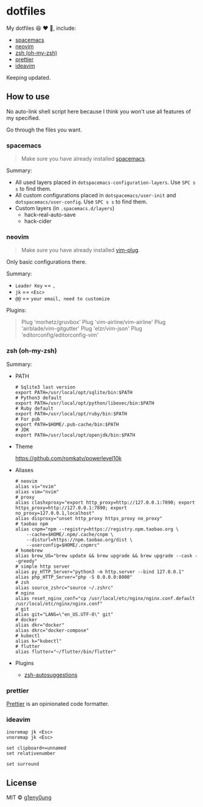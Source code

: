 # dotfiles

My dotfiles :satisfied: :heart: :see_no_evil:, include:

- [spacemacs](#spacemacs)
- [neovim](#neovim)
- [zsh (oh-my-zsh)](#zsh-oh-my-zsh)
- [prettier](#prettier)
- [ideavim](#ideavim)

Keeping updated.

## How to use

No auto-link shell script here because I think you won't use all features of my specified.

Go through the files you want.

### spacemacs

> Make sure you have already installed [spacemacs](http://spacemacs.org/).

Summary:

- All used layers placed in `dotspacemacs-configuration-layers`. Use `SPC s s` to find them.
- All custom configurations placed in `dotspacemacs/user-init` and `dotspacemacs/user-config`. Use `SPC s s` to find them.
- Custom layers (in `.spacemacs.d/layers`)
  - hack-real-auto-save
  - hack-cider

### neovim

> Make sure you have already installed [vim-plug](https://github.com/junegunn/vim-plug).

Only basic configurations there.

Summary:

- `Leader Key` == `,`
- `jk` == `<Esc>`
- `@@` == `your email, need to customize`

Plugins:

> Plug 'morhetz/gruvbox'
> Plug 'vim-airline/vim-airline'
> Plug 'airblade/vim-gitgutter'
> Plug 'elzr/vim-json'
> Plug 'editorconfig/editorconfig-vim'

### zsh (oh-my-zsh)

Summary:

- PATH

  ```shell
  # Sqlite3 last version
  export PATH=/usr/local/opt/sqlite/bin:$PATH
  # Python3 default
  export PATH=/usr/local/opt/python/libexec/bin:$PATH
  # Ruby default
  export PATH=/usr/local/opt/ruby/bin:$PATH
  # For pub
  export PATH=$HOME/.pub-cache/bin:$PATH
  # JDK
  export PATH=/usr/local/opt/openjdk/bin:$PATH
  ```

- Theme

  <https://github.com/romkatv/powerlevel10k>

- Aliases

  ```shell
  # neovim
  alias vi="nvim"
  alias vim="nvim"
  # proxy
  alias clashxproxy="export http_proxy=http://127.0.0.1:7890; export https_proxy=http://127.0.0.1:7890; export no_proxy=127.0.0.1,localhost"
  alias disproxy="unset http_proxy https_proxy no_proxy"
  # taobao npm
  alias cnpm="npm --registry=https://registry.npm.taobao.org \
      --cache=$HOME/.npm/.cache/cnpm \
      --disturl=https://npm.taobao.org/dist \
      --userconfig=$HOME/.cnpmrc"
  # homebrew
  alias brew_UG="brew update && brew upgrade && brew upgrade --cask --greedy"
  # simple http server
  alias py_HTTP_Server="python3 -m http.server --bind 127.0.0.1"
  alias php_HTTP_Server="php -S 0.0.0.0:8000"
  # zsh
  alias source_zshrc="source ~/.zshrc"
  # nginx
  alias reset_nginx_conf="cp /usr/local/etc/nginx/nginx.conf.default /usr/local/etc/nginx/nginx.conf"
  # git
  alias git="LANG=\"en_US.UTF-8\" git"
  # docker
  alias dkr="docker"
  alias dkrc="docker-compose"
  # kubectl
  alias k="kubectl"
  # flutter
  alias flutter="~/flutter/bin/flutter"
  ```

- Plugins

  - [zsh-autosuggestions](https://github.com/zsh-users/zsh-autosuggestions)

### prettier

[Prettier](https://prettier.io/) is an opinionated code formatter.

### ideavim

```vimrc
inoremap jk <Esc>
vnoremap jk <Esc>

set clipboard+=unnamed
set relativenumber

set surround
```

## License

MIT &copy; [g1eny0ung](https://github.com/g1eny0ung)
